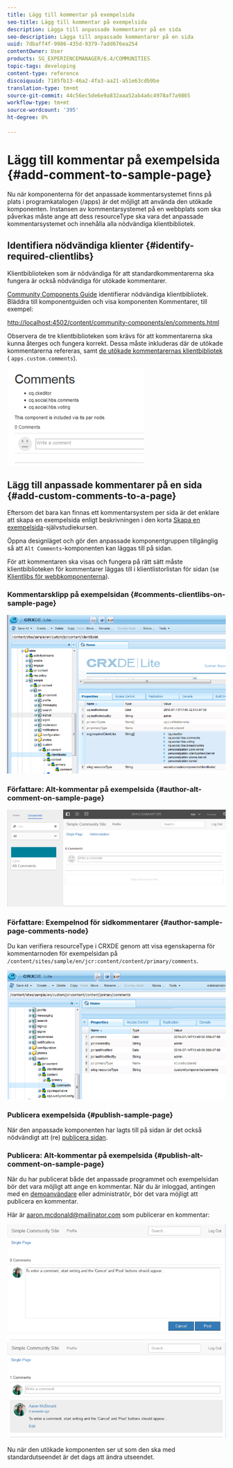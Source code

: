 ```yaml
---
title: Lägg till kommentar på exempelsida
seo-title: Lägg till kommentar på exempelsida
description: Lägga till anpassade kommentarer på en sida
seo-description: Lägga till anpassade kommentarer på en sida
uuid: 7dbaff4f-9986-435d-9379-7add676ea254
contentOwner: User
products: SG_EXPERIENCEMANAGER/6.4/COMMUNITIES
topic-tags: developing
content-type: reference
discoiquuid: 7185fb13-46a2-4fa3-aa21-a51e63cdb9be
translation-type: tm+mt
source-git-commit: 44c56ec5de6e9a832aaa52ab4a6c4978af7a9865
workflow-type: tm+mt
source-wordcount: '395'
ht-degree: 0%

---
```



# Lägg till kommentar på exempelsida {#add-comment-to-sample-page}

Nu när komponenterna för det anpassade kommentarsystemet finns på plats i programkatalogen (/apps) är det möjligt att använda den utökade komponenten. Instansen av kommentarsystemet på en webbplats som ska påverkas måste ange att dess resourceType ska vara det anpassade kommentarsystemet och innehålla alla nödvändiga klientbibliotek.

## Identifiera nödvändiga klienter {#identify-required-clientlibs}

Klientbiblioteken som är nödvändiga för att standardkommentarerna ska fungera är också nödvändiga för utökade kommentarer.

[Community Components Guide](components-guide.md) identifierar nödvändiga klientbibliotek. Bläddra till komponentguiden och visa komponenten Kommentarer, till exempel:

[http://localhost:4502/content/community-components/en/comments.html](http://localhost:4502/content/community-components/en/comments.html)

Observera de tre klientbiblioteken som krävs för att kommentarerna ska kunna återges och fungera korrekt. Dessa måste inkluderas där de utökade kommentarerna refereras, samt [de utökade kommentarernas klientbibliotek](extend-create-components.md#create-a-client-library-folder) ( `apps.custom.comments`).

![chlimage_1-47](assets/chlimage_1-47.png)

## Lägg till anpassade kommentarer på en sida {#add-custom-comments-to-a-page}

Eftersom det bara kan finnas ett kommentarsystem per sida är det enklare att skapa en exempelsida enligt beskrivningen i den korta [Skapa en exempelsida](create-sample-page.md)-självstudiekursen.

Öppna designläget och gör den anpassade komponentgruppen tillgänglig så att `Alt Comments`-komponenten kan läggas till på sidan.

För att kommentaren ska visas och fungera på rätt sätt måste klientbiblioteken för kommentarer läggas till i klientlistorlistan för sidan (se [Klientlibs för webbkomponenterna](clientlibs.md)).

### Kommentarsklipp på exempelsidan {#comments-clientlibs-on-sample-page}

![Kommentarsklipp på exempelsida](assets/chlimage_1-48.png)

### Författare: Alt-kommentar på exempelsida {#author-alt-comment-on-sample-page}

![Alt-kommentar på exempelsida](assets/chlimage_1-49.png)

### Författare: Exempelnod för sidkommentarer {#author-sample-page-comments-node}

Du kan verifiera resourceType i CRXDE genom att visa egenskaperna för kommentarnoden för exempelsidan på `/content/sites/sample/en/jcr:content/content/primary/comments`.

![chlimage_1-50](assets/chlimage_1-50.png)

### Publicera exempelsida {#publish-sample-page}

När den anpassade komponenten har lagts till på sidan är det också nödvändigt att (re) [publicera sidan](sites-console.md#publishing-the-site).

### Publicera: Alt-kommentar på exempelsida {#publish-alt-comment-on-sample-page}

När du har publicerat både det anpassade programmet och exempelsidan bör det vara möjligt att ange en kommentar. När du är inloggad, antingen med en [demoanvändare](tutorials.md#demo-users) eller administratör, bör det vara möjligt att publicera en kommentar.

Här är aaron.mcdonald@mailinator.com som publicerar en kommentar:

![chlimage_1-51](assets/chlimage_1-51.png) ![chlimage_1-52](assets/chlimage_1-52.png)

Nu när den utökade komponenten ser ut som den ska med standardutseendet är det dags att ändra utseendet.

